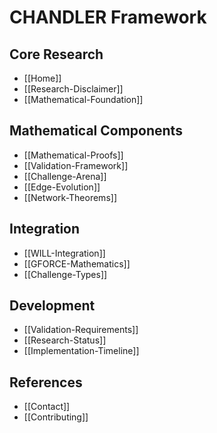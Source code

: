 # CHANDLER Framework

## Core Research
* [[Home]]
* [[Research-Disclaimer]]
* [[Mathematical-Foundation]]

## Mathematical Components
* [[Mathematical-Proofs]]
* [[Validation-Framework]]
* [[Challenge-Arena]]
* [[Edge-Evolution]]
* [[Network-Theorems]]

## Integration
* [[WILL-Integration]]
* [[GFORCE-Mathematics]]
* [[Challenge-Types]]

## Development
* [[Validation-Requirements]]
* [[Research-Status]]
* [[Implementation-Timeline]]

## References
* [[Contact]]
* [[Contributing]]
